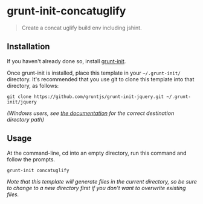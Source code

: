 # grunt-init-concatuglify

> Create a concat uglify build env including jshint.

[grunt-init]: http://gruntjs.com/project-scaffolding

## Installation
If you haven't already done so, install [grunt-init][].

Once grunt-init is installed, place this template in your `~/.grunt-init/` directory. It's recommended that you use git to clone this template into that directory, as follows:

```
git clone https://github.com/gruntjs/grunt-init-jquery.git ~/.grunt-init/jquery
```

_(Windows users, see [the documentation][grunt-init] for the correct destination directory path)_

## Usage

At the command-line, cd into an empty directory, run this command and follow the prompts.

```
grunt-init concatuglify
```

_Note that this template will generate files in the current directory, so be sure to change to a new directory first if you don't want to overwrite existing files._
